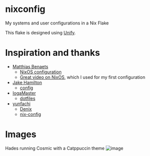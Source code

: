 # nixconfig
My systems and user configurations in a Nix Flake

This flake is designed using [Unify](https://codeberg.org/quasigod/unify).

# Inspiration and thanks
- [Matthias Benaets](https://github.com/MatthiasBenaets/)
  - [NixOS configuration](https://github.com/MatthiasBenaets/nixos-config)
  - [Great video on NixOS](https://www.youtube.com/watch?v=AGVXJ-TIv3Y), which I used for my first configuration
- [Jake Hamilton](https://github.com/jakehamilton)
  - [config](https://github.com/jakehamilton/config)
- [IogaMaster](https://github.com/IogaMaster/)
  - [dotfiles](https://github.com/IogaMaster/dotfiles)
- [yunfachi](https://github.com/yunfachi/)
  - [Denix](https://github.com/yunfachi/denix)
  - [nix-config](https://github.com/yunfachi/nix-config)

# Images
Hades running Cosmic with a Catppuccin theme
![image](https://github.com/user-attachments/assets/6d36f57b-ca6a-45a4-a9a9-1a21da08ff84)

